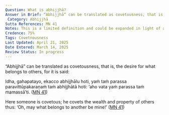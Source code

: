 ```yaml
---
Question: What is abhijjhā?
Answer in Brief: “Abhijjhā” can be translated as covetousness, that is, the desire for what belongs to others.
 Category: Abhijjhā
Sutta References: MN 41
Notes: This is a limited definition and could be expanded in light of a more detailed explanation in the Canon; however, I haven’t come across one yet.
Credence: 75%
Tags: Covetnousness
Last Updated: April 21, 2025
Date Entered: March 14, 2025
Review Status: In progress
---
```


“Abhijjhā” can be translated as covetousness, that is, the desire for what belongs to others, for it is said: 

Idha, gahapatayo, ekacco abhijjhālu hoti, yaṁ taṁ parassa paravittūpakaraṇaṁ taṁ abhijjhātā hoti: ‘aho vata yaṁ parassa taṁ mamassā’ti. ([MN 41](https://suttacentral.net/mn41/pli/ms?lang=en&layout=plain&reference=none&notes=asterisk&highlight=false&script=latin))

Here someone is covetous; he covets the wealth and property of others thus: ‘Oh, may what belongs to another be mine!’ ([MN 41](https://suttacentral.net/mn41/en/bodhi?lang=en&reference=none&highlight=false))